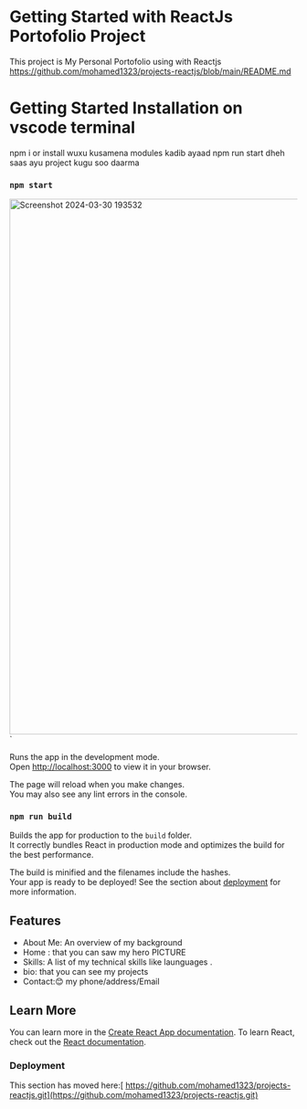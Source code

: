 # Getting Started with  ReactJs Portofolio Project 

This project is My Personal Portofolio using  with Reactjs
https://github.com/mohamed1323/projects-reactjs/blob/main/README.md


# Getting Started Installation on vscode terminal

npm i or install wuxu kusamena modules kadib ayaad npm run start dheh saas ayu project kugu soo daarma
### `npm start`
<img width="938" alt="Screenshot 2024-03-30 193532" src="https://github.com/mohamed1323/projects-reactjs/assets/114732963/2ec23027-5df1-45b3-8a5a-8a4e3c880e6d">
`


Runs the app in the development mode.\
Open [http://localhost:3000](http://localhost:3000) to view it in your browser.

The page will reload when you make changes.\
You may also see any lint errors in the console.

### `npm run build`
Builds the app for production to the `build` folder.\
It correctly bundles React in production mode and optimizes the build for the best performance.

The build is minified and the filenames include the hashes.\
Your app is ready to be deployed!
See the section about [deployment](https://github.com/mohamed1323/projects-reactjs.git) for more information.

## Features
- About Me: An overview of my background
- Home : that you can saw my hero PICTURE
- Skills: A list of my technical skills like launguages .
- bio: that you can see my projects 
- Contact:😊 my phone/address/Email

## Learn More

You can learn more in the [Create React App documentation](https://github.com/mohamed1323/projects-reactjs.git).
To learn React, check out the [React documentation](https://reactjs.org/).


### Deployment

This section has moved here:[ https://github.com/mohamed1323/projects-reactjs.git](https://github.com/mohamed1323/projects-reactjs.git)





